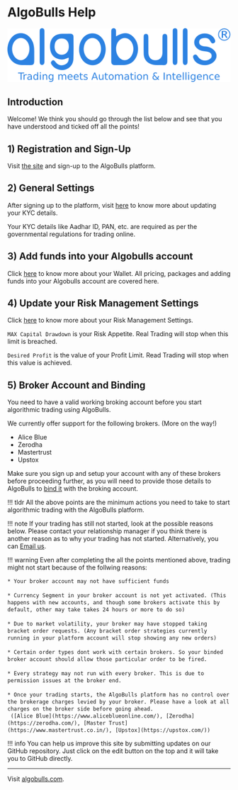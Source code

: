 # AlgoBulls Help

![Logo](imgs/algobulls_logo_with_tagline.svg)

## Introduction
Welcome! We think you should go through the list below and see that you have understood and ticked off all the points!

## 1) Registration and Sign-Up
Visit [the site](https://www.algobulls.com/) and sign-up to the AlgoBulls platform.

## 2) General Settings
After signing up to the platform, visit [here](member/Settings/general-settings.md) to know more about updating your KYC details.

Your KYC details like Aadhar ID, PAN, etc. are required as per the governmental regulations for trading online.

## 3) Add funds into your Algobulls account
Click [here](member/wallet.md) to know more about your Wallet. All pricing, packages and adding funds into your Algobulls account are covered here.

## 4) Update your Risk Management Settings
Click [here](/member/Settings/general-settings/#risk-management) to know more about your Risk Management Settings.

`MAX Capital Drawdown` is your Risk Appetite. Real Trading will stop when this limit is breached.

`Desired Profit` is the value of your Profit Limit. Read Trading will stop when this value is achieved.

## 5) Broker Account and Binding

You need to have a valid working broking account before you start algorithmic trading using AlgoBulls.

We currently offer support for the following brokers. (More on the way!)

* Alice Blue
* Zerodha
* Mastertrust
* Upstox

Make sure you sign up and setup your account with any of these brokers before proceeding further, as you will need to provide those details to AlgoBulls to [bind it](member/Settings/broking-settings) with the broking account.

!!! tldr
    All the above points are the minimum actions you need to take to start algorithmic trading with the AlgoBulls platform.
    
!!! note
    If your trading has still not started, look at the possible reasons below. Please contact your relationship manager if you think there is another reason as to why your trading has not started. Alternatively, you can [Email us](mailto:support@algobulls.com).
    
!!! warning
    Even after completing the all the points mentioned above, trading might not start because of the follwing reasons:
    
    * Your broker account may not have sufficient funds
    
    * Currency Segment in your broker account is not yet activated. (This happens with new accounts, and though some brokers activate this by default, other may take takes 24 hours or more to do so)
    
    * Due to market volatility, your broker may have stopped taking bracket order requests. (Any bracket order strategies currently running in your platform account will stop showing any new orders)
    
    * Certain order types dont work with certain brokers. So your binded broker account should allow those particular order to be fired.
    
    * Every strategy may not run with every broker. This is due to permission issues at the broker end.
    
    * Once your trading starts, the AlgoBulls platform has no control over the brokerage charges levied by your broker. Please have a look at all charges on the broker side before going ahead.
     ([Alice Blue](https://www.aliceblueonline.com/), [Zerodha](https://zerodha.com/), [Master Trust](https://www.mastertrust.co.in/), [Upstox](https://upstox.com/)) 

!!! info
    You can help us improve this site by submitting updates on our GitHub repository. 
    Just click on the edit button on the top and it will take you to GitHub 
    directly.
   
------------
Visit [algobulls.com](https://algobulls.com/).

